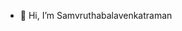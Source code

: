 - 👋 Hi, I’m Samvruthabalavenkatraman




<!---
Samvruthabalavenkatraman/Samvruthabalavenkatraman is a ✨ special ✨ repository because its `README.md` (this file) appears on your GitHub profile.
You can click the Preview link to take a look at your changes.
--->

